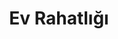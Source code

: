 ---
title: Ev Rahatlığı
icon: i-mdi-home
description:
  - Odalarda ayrı duş ve wc
  - Kişiye özel çalışma masası, sandalyesi, yatak ve dolaplardan oluşan yaşama alanı Ücretsiz oda temizliği
  - Sınırsız internet Hemen yanı başında market ve kafe-restoran
---
